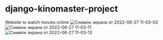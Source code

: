 # django-kinomaster-project
Website to watch movies online
![Снимок экрана от 2022-06-27 11-03-02](https://user-images.githubusercontent.com/94519241/175890614-9b21e835-76e6-41ea-adda-8e7822c129ef.png)
![Снимок экрана от 2022-06-27 11-03-11](https://user-images.githubusercontent.com/94519241/175890635-beb46602-d9da-4087-9ee6-e15789407a48.png)
![Снимок экрана от 2022-06-27 11-03-13](https://user-images.githubusercontent.com/94519241/175890656-95445608-f681-4290-8bb5-f66c84e9bcb3.png)


